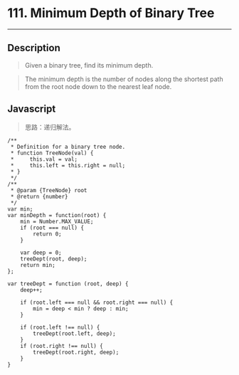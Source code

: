 # 111. Minimum Depth of Binary Tree

---

## Description

> Given a binary tree, find its minimum depth.

> The minimum depth is the number of nodes along the shortest path from the root node down to the nearest leaf node.

## Javascript

> 思路：递归解法。

```
/**
 * Definition for a binary tree node.
 * function TreeNode(val) {
 *     this.val = val;
 *     this.left = this.right = null;
 * }
 */
/**
 * @param {TreeNode} root
 * @return {number}
 */
var min;
var minDepth = function(root) {
    min = Number.MAX_VALUE;
    if (root === null) {
        return 0;
    }

    var deep = 0;
    treeDept(root, deep);
    return min;
};

var treeDept = function (root, deep) {
    deep++;

    if (root.left === null && root.right === null) {
        min = deep < min ? deep : min;
    }

    if (root.left !== null) {
        treeDept(root.left, deep);       
    }
    if (root.right !== null) {
        treeDept(root.right, deep);  
    }
}
```
